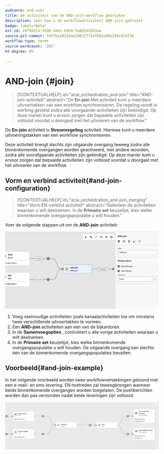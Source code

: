 ```yaml
---
audience: end-user
title: De activiteit van de AND-join-workflow gebruiken
description: Leer hoe u de workflowactiviteit AND-join gebruikt
badge: label="Beta"
exl-id: 2470e5fa-5596-4441-b9b9-7e8b5d1d53aa
source-git-commit: f4ffb1e033dae3d631772ef602e48e336c8c0f16
workflow-type: tm+mt
source-wordcount: '257'
ht-degree: 0%

---
```


# AND-join {#join}


>[!CONTEXTUALHELP]
>id="acw_orchestration_and-join"
>title="AND-join-activiteit"
>abstract="De **En-join** Met activiteit kunt u meerdere uitvoertakken van een workflow synchroniseren. De regeling wordt in werking gesteld zodra alle voorgaande activiteiten zijn beëindigd. Op deze manier kunt u ervoor zorgen dat bepaalde activiteiten zijn voltooid voordat u doorgaat met het uitvoeren van de workflow."

De **En-join** activiteit is **Stroomregeling** activiteit. Hiermee kunt u meerdere uitvoeringstakken van een workflow synchroniseren.

Deze activiteit brengt slechts zijn uitgaande overgang teweeg zodra alle binnenkomende overgangen worden geactiveerd, met andere woorden, zodra alle voorafgaande activiteiten zijn geëindigd. Op deze manier kunt u ervoor zorgen dat bepaalde activiteiten zijn voltooid voordat u doorgaat met het uitvoeren van de workflow.

## Vorm en verbind activiteit{#and-join-configuration}

>[!CONTEXTUALHELP]
>id="acw_orchestration_and-join_merging"
>title="Vorm EN-verbind activiteit"
>abstract="Selecteer de activiteiten waaraan u wilt deelnemen. In de **Primaire set** keuzelijst, kies welke binnenkomende overgangspopulatie u wilt houden."

Voer de volgende stappen uit om de **AND-join** activiteit:

![](../assets/workflow-andjoin.png)

1. Voeg veelvoudige activiteiten zoals kanaalactiviteiten toe om minstens twee verschillende uitvoertakken te vormen.
1. Een **AND-join** activiteiten aan een van de bijkantoren.
1. In de **Samenvoegopties** , controleert u alle vorige activiteiten waaraan u wilt deelnemen.
1. In de **Primaire set** keuzelijst, kies welke binnenkomende overgangspopulatie u wilt houden. De uitgaande overgang kan slechts één van de binnenkomende overgangspopulaties bevatten.

## Voorbeeld{#and-join-example}

In het volgende voorbeeld worden twee workflowvertakkingen getoond met een e-mail- en sms-levering. EN-toetreden zal teweegbrengen wanneer beide binnenkomende overgangen worden toegelaten. De pushberichten worden dan pas verzonden nadat beide leveringen zijn voltooid.

![](../assets/workflow-andjoin-example.png)
